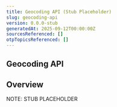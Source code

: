 ```yaml
---
title: Geocoding API (Stub Placeholder)
slug: geocoding-api
version: 0.0.0-stub
generatedAt: 2025-09-12T00:00:00Z
sourcesReferenced: []
otpTopicsReferenced: []
---
```


## Geocoding API

## Overview

NOTE: STUB PLACEHOLDER
